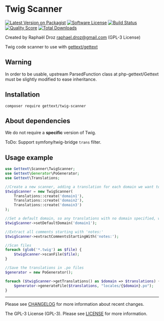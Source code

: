 # Twig Scanner

[![Latest Version on Packagist][ico-version]][link-packagist]
[![Software License][ico-license]](LICENSE)
[![Build Status][ico-travis]][link-travis]
[![Quality Score][ico-scrutinizer]][link-scrutinizer]
[![Total Downloads][ico-downloads]][link-downloads]

Created by Raphaël Droz <raphael.droz@gmail.com> (GPL-3 License)

Twig code scanner to use with [gettext/gettext](https://github.com/php-gettext/Gettext)

## Warning

In order to be usable, upstream ParsedFunction class at php-gettext/Gettext must be slightly modified to ease inheritance.

## Installation

```
composer require gettext/twig-scanner
```

## About dependencies

We do not require a **specific** version of Twig.

ToDo: Support symfony/twig-bridge `trans` filter.

## Usage example

```php
use Gettext\Scanner\TwigScanner;
use Gettext\Generator\PoGenerator;
use Gettext\Translations;

//Create a new scanner, adding a translation for each domain we want to get:
$twigScanner = new TwigScanner(
    Translations::create('domain1'),
    Translations::create('domain2'),
    Translations::create('domain3')
);

//Set a default domain, so any translations with no domain specified, will be added to that domain
$twigScanner->setDefaultDomain('domain1');

//Extract all comments starting with 'notes:'
$twigScanner->extractCommentsStartingWith('notes:');

//Scan files
foreach (glob('*.twig') as $file) {
    $twigScanner->scanFile($file);
}

//Save the translations in .po files
$generator = new PoGenerator();

foreach ($twigScanner->getTranslations() as $domain => $translations) {
    $generator->generateFile($translations, "locales/{$domain}.po");
}
```

---

Please see [CHANGELOG](CHANGELOG.md) for more information about recent changes.

The GPL-3 License (GPL-3). Please see [LICENSE](LICENSE) for more information.

[ico-version]: https://img.shields.io/packagist/v/php-gettext/twig-scanner.svg?style=flat-square
[ico-license]: https://img.shields.io/badge/license-GPLv3-brightgreen.svg?style=flat-square
[ico-travis]: https://img.shields.io/travis/php-gettext/Twig-Scanner/master.svg?style=flat-square
[ico-scrutinizer]: https://img.shields.io/scrutinizer/g/php-gettext/Twig-Scanner.svg?style=flat-square
[ico-downloads]: https://img.shields.io/packagist/dt/php-gettext/twig-scanner.svg?style=flat-square

[link-packagist]: https://packagist.org/packages/php-gettext/twig-scanner
[link-travis]: https://travis-ci.org/php-gettext/Twig-Scanner
[link-scrutinizer]: https://scrutinizer-ci.com/g/php-gettext/Twig-Scanner
[link-downloads]: https://packagist.org/packages/php-gettext/twig-scanner
